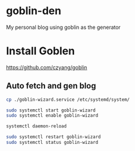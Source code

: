 # goblin-den
My personal blog using goblin as the generator

# Install Goblen
https://github.com/czyang/goblin

## Auto fetch and gen blog
```bash
cp ./goblin-wizard.service /etc/systemd/system/

sudo systemctl start goblin-wizard
sudo systemctl enable goblin-wizard

systemctl daemon-reload

sudo systemctl restart goblin-wizard
sudo systemctl status goblin-wizard

```
